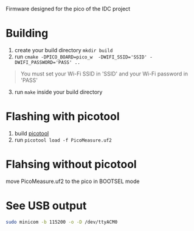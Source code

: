 Firmware designed for the pico of the IDC project

# Building
  
1. create your build directory `mkdir build`
2. run `cmake -DPICO_BOARD=pico_w  -DWIFI_SSID='SSID' -DWIFI_PASSWORD='PASS' ..`
> You must set your Wi-Fi SSID in 'SSID' and your Wi-Fi password in 'PASS'
3. run `make` inside your build directory

# Flashing with picotool

1. build [picotool](https://github.com/raspberrypi/picotool)
2. run `picotool load -f PicoMeasure.uf2` 

# Flahsing without picotool
  
move PicoMeasure.uf2 to the pico in BOOTSEL mode

# See USB output
```bash
sudo minicom -b 115200 -o -D /dev/ttyACM0
```
